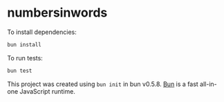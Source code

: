 # numbersinwords

To install dependencies:

```bash
bun install
```

To run tests:

```bash
bun test
```

This project was created using `bun init` in bun v0.5.8. [Bun](https://bun.sh) is a fast all-in-one JavaScript runtime.
